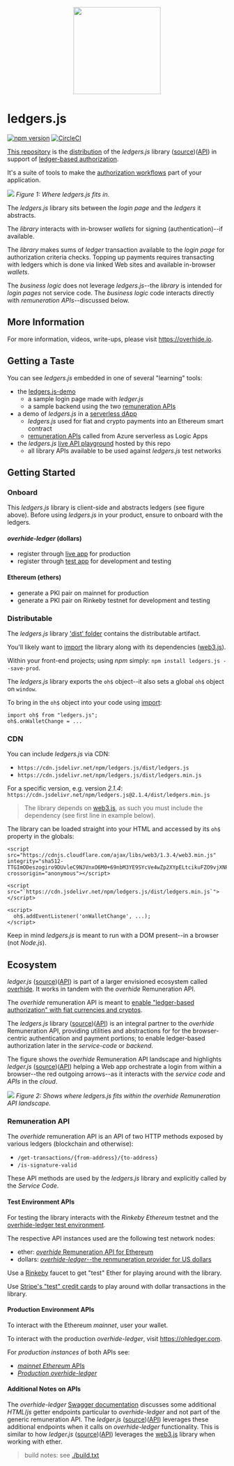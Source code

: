 <p align="center"><a href="https://github.com/overhide"><img src="./.github/logo.png" width="200px"/></a></p>

# ledgers.js

[![npm version](https://badge.fury.io/js/ledgers.js.svg)](https://badge.fury.io/js/ledgers.js)
[![CircleCI](https://circleci.com/gh/overhide/ledgers.js.svg?style=svg)](https://circleci.com/gh/overhide/ledgers.js)

[This repository](https://github.com/overhide/ledgers.js) is the [distribution](https://www.npmjs.com/package/ledgers.js) of the *ledgers.js* library ([source](https://github.com/overhide/ledgers.js/blob/master/src/ledgers.js))([API](https://overhide.github.io/ledgers.js/docs/ledgers.js-rendered-docs/index.html)) in support of [ledger-based authorization](https://overhide.io/2019/03/20/why.html).

It's a suite of tools to make the [authorization workflows](https://overhide.io/2019/03/20/why.html) part of your application.

![](.github/ledgers.png)
*Figure 1: Where ledgers.js fits in.*

The *ledgers.js* library sits between the *login page* and the *ledgers* it abstracts.

The *library* interacts with in-browser *wallets* for signing (authentication)--if available.

The *library* makes sums  of *ledger* transaction available to the *login page* for authorization criteria checks.  Topping up payments requires transacting with ledgers which is done via linked Web sites and available in-browser *wallets*.

The *business logic* does not leverage *ledgers.js*--the *library* is intended for *login pages* not service code.  The *business logic* code interacts directly with *remuneration APIs*--discussed below.

## More Information

For more information, videos, write-ups, please visit https://overhide.io.

## Getting a Taste

You can see *ledgers.js* embedded in one of several "learning" tools:

* the [ledgers.js-demo](https://github.com/overhide/ledgers.js-demo)
    * a sample login page made with *ledger.js*
    * a sample backend using the two [remuneration APIs](https://github.com/overhide/ledgers.js#remuneration-api)
* a demo of *ledgers.js* in a [serverless dApp](https://github.com/overhide/ledgers.js-demo-serverless-dapp)
    * *ledgers.js* used for fiat and crypto payments into an Ethereum smart contract
    * [remuneration APIs](https://github.com/overhide/ledgers.js#remuneration-api) called from Azure serverless as Logic Apps
* the *ledgers.js* [live API playground](https://overhide.github.io/ledgers.js/play/) hosted by this repo
    * all library APIs available to be used against *ledgers.js* test networks

## Getting Started

### Onboard

This *ledgers.js* library is client-side and abstracts ledgers (see figure above).  Before using *ledgers.js* in your product, ensure to onboard with the ledgers.

#### *overhide-ledger* (dollars)

* register through [live app](https://ledger.overhide.io) for production
* register through [test app](https://test.ledger.overhide.io) for development and testing

#### Ethereum (ethers)

* generate a PKI pair on mainnet for production
* generate a PKI pair on Rinkeby testnet for development and testing

### Distributable

The *ledgers.js* library ['dist' folder](https://github.com/overhide/ledgers.js/blob/master/dist) contains the distributable artifact.

You'll likely want to [import](https://developer.mozilla.org/en-US/docs/Web/JavaScript/Reference/Statements/import) the library along with its dependencies ([web3.js](https://github.com/ethereum/web3.js/)).

Within your front-end projects; using *npm* simply:  `npm install ledgers.js --save-prod`.

The *ledgers.js* library exports the `oh$` object--it also sets a global `oh$` object on `window`.

To bring in the `oh$` object into your code using [import](https://developer.mozilla.org/en-US/docs/Web/JavaScript/Reference/Statements/import):

```
import oh$ from "ledgers.js";
oh$.onWalletChange = ...
```

### CDN

You can include *ledgers.js* via CDN:

* `https://cdn.jsdelivr.net/npm/ledgers.js/dist/ledgers.js`
* `https://cdn.jsdelivr.net/npm/ledgers.js/dist/ledgers.min.js`

For a specific version, e.g. version *2.1.4*: `https://cdn.jsdelivr.net/npm/ledgers.js@2.1.4/dist/ledgers.min.js`

> The library depends on [web3.js](https://github.com/ethereum/web3.js/), as such you must include the dependency (see first line in example below).

The library can be loaded straight into your HTML and accessed by its `oh$` property in the globals:

```
<script src="https://cdnjs.cloudflare.com/ajax/libs/web3/1.3.4/web3.min.js" integrity="sha512-TTGImODeszogiro9DUvleC9NJVnxO6M0+69nbM3YE9SYcVe4wZp2XYpELtcikuFZO9vjXNPyeoHAhS5DHzX1ZQ==" crossorigin="anonymous"></script>

<script src="`https://cdn.jsdelivr.net/npm/ledgers.js/dist/ledgers.min.js`"></script>

<script>
  oh$.addEventListener('onWalletChange', ...);
</script>
```

Keep in mind *ledgers.js* is meant to run with a DOM present--in a browser (not *Node.js*).

## Ecosystem

*ledger.js* ([source](https://github.com/overhide/ledgers.js/blob/master/src/ledgers.js))([API](https://overhide.github.io/ledgers.js/docs/ledgers.js-rendered-docs/index.html)) is part of a larger envisioned ecosystem called [overhide](https://overhide.io).  It works in tandem with the *overhide* Remuneration API.

The *overhide* remuneration API is meant to [enable "ledger-based authorization" with fiat currencies and cryptos](https://overhide.io/2019/03/20/why.html).

The *ledgers.js* library ([source](https://github.com/overhide/ledgers.js/blob/master/src/ledgers.js))([API](https://overhide.github.io/ledgers.js/docs/ledgers.js-rendered-docs/index.html)) is an integral partner to the *overhide* Remuneration API, providing utilities and abstractions for for the browser-centric authentication and payment portions; to enable ledger-based authorization later in the *service-code* or *backend*.

The figure shows the *overhide* Remuneration API landscape and highlights *ledger.js* ([source](https://github.com/overhide/ledgers.js/blob/master/src/ledgers.js))([API](https://overhide.github.io/ledgers.js/docs/ledgers.js-rendered-docs/index.html)) helping a Web app orchestrate a login from within a browser--the red outgoing arrows--as it interacts with the *service code* and *APIs* in the *cloud*.

![](.github/overview-demo.png)
*Figure 2: Shows where ledgers.js fits within the overhide Remuneration API landscape.*

### Remuneration API

The *overhide* remuneration API is an API of two HTTP methods exposed by various ledgers (blockchain and otherwise):

* `/get-transactions/{from-address}/{to-address}`
* `/is-signature-valid`

These API methods are used by the *ledgers.js* library and explicitly called by the *Service Code*.

#### Test Environment APIs

For testing the library interacts with the *Rinkeby* *Ethereum* testnet and the [overhide-ledger test environment](https://test.ledger.overhide.io).   

The respective API instances used are the following test network nodes:

* ether:  [*overhide* Remuneration API for Ethereum](https://rinkeby.ethereum.overhide.io/swagger.html) 
* dollars:  [*overhide-ledger*--the renmuneration provider for US dollars](https://test.ohledger.com/swagger.html)

Use a [Rinkeby](https://faucet.rinkeby.io/) faucet to get "test" Ether for playing around with the library.

Use [Stripe's "test" credit cards](https://stripe.com/docs/testing#cards) to play around with dollar transactions in the library.

#### Production Environment APIs

To interact with the Ethereum *mainnet*, user your wallet.

To interact with the production *overhide-ledger*, visit https://ohledger.com.

For *production instances* of both APIs see:

* [*mainnet* *Ethereum* APIs](https://ethereum.overhide.io/swagger.html)
* [*Production* *overhide-ledger*](https://ohledger.com/swagger.html)

#### Additional Notes on APIs

The *overhide-ledger* [Swagger documentation](https://test.ohledger.com/swagger.html) discusses some additional *HTML*/*js* getter endpoints particular to *overhide-ledger* and not part of the generic remuneration API.  The *ledger.js* ([source](https://github.com/overhide/ledgers.js/blob/master/src/ledgers.js))([API](https://overhide.github.io/ledgers.js/docs/ledgers.js-rendered-docs/index.html))  leverages these additional endpoints when it calls on *overhide-ledger* functionality.  This is similar to how *ledger.js* ([source](https://github.com/overhide/ledgers.js/blob/master/src/ledgers.js))([API](https://overhide.github.io/ledgers.js/docs/ledgers.js-rendered-docs/index.html)) leverages the [web3.js](https://github.com/ethereum/web3.js/) library when working with ether.



> build notes: see [./build.txt](./build.txt)